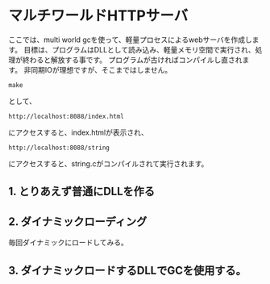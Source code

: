 # マルチワールドHTTPサーバ

ここでは、multi world gcを使って、軽量プロセスによるwebサーバを作成します。
目標は、プログラムはDLLとして読み込み、軽量メモリ空間で実行され、処理が終わると解放する事です。
プログラムが古ければコンパイルし直されます。
非同期IOが理想ですが、そこまではしません。


	make

として、


	http://localhost:8088/index.html

にアクセスすると、index.htmlが表示され、

	http://localhost:8088/string

にアクセスすると、string.cがコンパイルされて実行されます。

## 1. とりあえず普通にDLLを作る

## 2. ダイナミックローディング

毎回ダイナミックにロードしてみる。

## 3. ダイナミックロードするDLLでGCを使用する。


